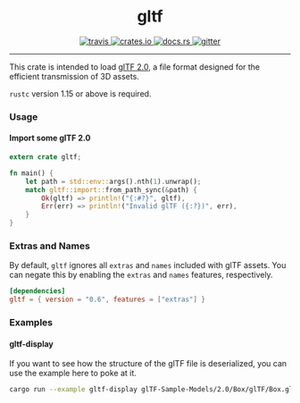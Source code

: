 
<h1 align="center">
    gltf
</h1>
<p align="center">
   <a href="https://travis-ci.org/alteous/gltf">
      <img src="https://travis-ci.org/alteous/gltf.svg?branch=master" alt="travis">
   </a>
   <a href="https://crates.io/crates/gltf">
      <img src="https://img.shields.io/crates/v/gltf.svg" alt="crates.io">
   </a>
   <a href="https://docs.rs/gltf">
      <img src="https://docs.rs/gltf/badge.svg" alt="docs.rs">
   </a>
   <a href="https://gitter.im/alteous/gltf">
      <img src="https://img.shields.io/gitter/room/alteous/gltf.svg" alt="gitter">
   </a>
</p>
<hr>

This crate is intended to load [glTF 2.0](https://www.khronos.org/gltf), a file format designed for the efficient transmission of 3D assets.

`rustc` version 1.15 or above is required.

### Usage

#### Import some glTF 2.0

```rust
extern crate gltf;

fn main() {
    let path = std::env::args().nth(1).unwrap();
    match gltf::import::from_path_sync(&path) {
        Ok(gltf) => println!("{:#?}", gltf),
        Err(err) => println!("Invalid glTF ({:?})", err),
    }
}
```

### Extras and Names

By default, `gltf` ignores all `extras` and `names` included with glTF assets. You can negate this by enabling the `extras` and `names` features, respectively.

```toml
[dependencies]
gltf = { version = "0.6", features = ["extras"] }
```

### Examples

#### gltf-display

If you want to see how the structure of the glTF file is deserialized, you can
use the example here to poke at it.

```sh
cargo run --example gltf-display glTF-Sample-Models/2.0/Box/glTF/Box.gltf
```

